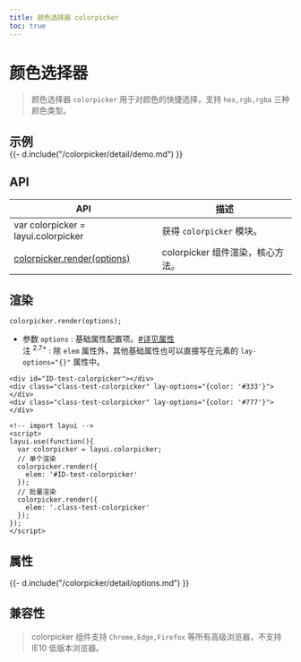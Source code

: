 ```yaml
---
title: 颜色选择器 colorpicker
toc: true
---
```

 
# 颜色选择器

> 颜色选择器 `colorpicker` 用于对颜色的快捷选择，支持 `hex,rgb,rgba` 三种颜色类型。

<h2 id="examples" lay-toc="{hot: true}" style="margin-bottom: 0;">示例</h2>

<div>
{{- d.include("/colorpicker/detail/demo.md") }}
</div>

<p></p>

<h2 id="api" lay-toc="{}">API</h2>

| API | 描述 |
| --- | --- |
| var colorpicker = layui.colorpicker | 获得 `colorpicker` 模块。 |
| [colorpicker.render(options)](#render) | colorpicker 组件渲染，核心方法。 |


<h2 id="render" lay-toc="{level: 2}">渲染</h2>

`colorpicker.render(options);`

- 参数 `options` : 基础属性配置项。[#详见属性](#options)
  <br>注 <sup>2.7+</sup> : 除 `elem` 属性外，其他基础属性也可以直接写在元素的 `lay-options="{}"` 属性中。

```
<div id="ID-test-colorpicker"></div>
<div class="class-test-colorpicker" lay-options="{color: '#333'}"></div>
<div class="class-test-colorpicker" lay-options="{color: '#777'}"></div>

<!-- import layui --> 
<script>
layui.use(function(){
  var colorpicker = layui.colorpicker;
  // 单个渲染
  colorpicker.render({
    elem: '#ID-test-colorpicker'
  });
  // 批量渲染
  colorpicker.render({
    elem: '.class-test-colorpicker'
  });
});
</script>
```

<h2 id="options" lay-toc="{level: 2, hot: true}">属性</h2>

<div>
{{- d.include("/colorpicker/detail/options.md") }}
</div>

## 兼容性

> colorpicker 组件支持 `Chrome,Edge,Firefox` 等所有高级浏览器，不支持 IE10 低版本浏览器。
